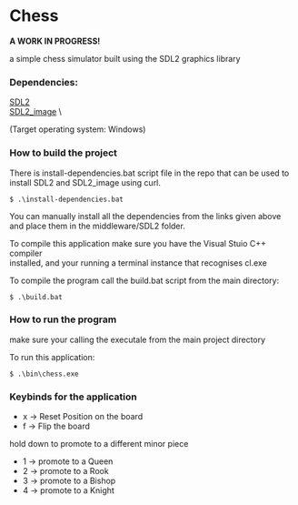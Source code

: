 
# Chess

**A WORK IN PROGRESS!**

a simple chess simulator built using the SDL2 graphics library

### Dependencies:

[SDL2](https://github.com/libsdl-org/SDL/releases/tag/release-2.28.1) \
[SDL2_image](https://github.com/libsdl-org/SDL_image/releases/tag/release-2.6.3) \

(Target operating system: Windows)

### How to build the project

There is install-dependencies.bat script file in the repo that can be used to install SDL2 and SDL2_image using curl.

```console
$ .\install-dependencies.bat
```

You can manually install all the dependencies from the links given above and place them in the middleware/SDL2 folder.

To compile this application make sure you have the Visual Stuio C++ compiler \
installed, and your running a terminal instance that recognises cl.exe

To compile the program call the build.bat script from the main directory:
```console
$ .\build.bat
```

### How to run the program

make sure your calling the executale from the main project directory

To run this application:
```console
$ .\bin\chess.exe
```

### Keybinds for the application

 - x -> Reset Position on the board
 - f -> Flip the board

hold down to promote to a different minor piece
- 1 -> promote to a Queen
- 2 -> promote to a Rook
- 3 -> promote to a Bishop
- 4 -> promote to a Knight
